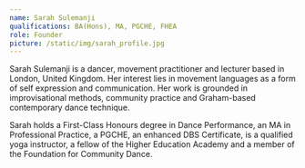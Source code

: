```yaml
---
name: Sarah Sulemanji
qualifications: BA(Hons), MA, PGCHE, FHEA
role: Founder
picture: /static/img/sarah_profile.jpg
---
```

Sarah Sulemanji is a dancer, movement practitioner and lecturer based in London, United Kingdom. Her interest lies in movement languages as a form of self expression and communication. Her work is grounded in improvisational methods, community practice and Graham-based contemporary dance technique.

Sarah holds a First-Class Honours degree in Dance Performance, an MA in Professional Practice, a PGCHE, an enhanced DBS Certificate, is a qualified yoga instructor, a fellow of the Higher Education Academy and a member of the Foundation for Community Dance.
